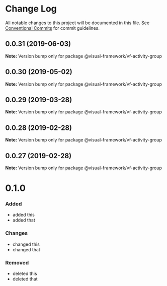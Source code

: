 # Change Log

All notable changes to this project will be documented in this file.
See [Conventional Commits](https://conventionalcommits.org) for commit guidelines.

## 0.0.31 (2019-06-03)

**Note:** Version bump only for package @visual-framework/vf-activity-group





## 0.0.30 (2019-05-02)

**Note:** Version bump only for package @visual-framework/vf-activity-group





## 0.0.29 (2019-03-28)

**Note:** Version bump only for package @visual-framework/vf-activity-group





## 0.0.28 (2019-02-28)

**Note:** Version bump only for package @visual-framework/vf-activity-group





## 0.0.27 (2019-02-28)

**Note:** Version bump only for package @visual-framework/vf-activity-group





# 0.1.0

### Added
- added this
- added that

### Changes

- changed this
- changed that

### Removed

- deleted this
- deleted that
